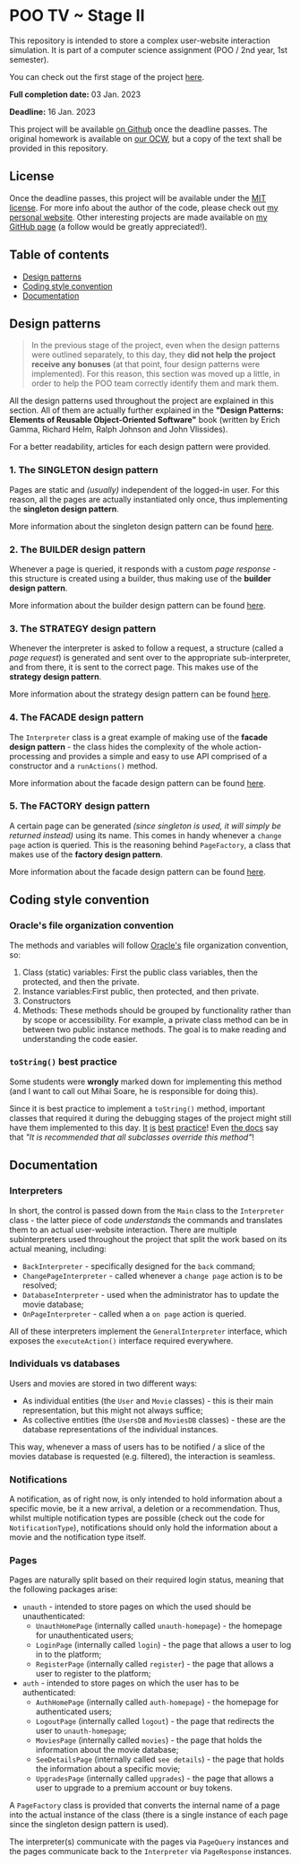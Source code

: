 # POO TV ~ Stage II

This repository is intended to store a complex user-website interaction simulation.
It is part of a computer science assignment (POO / 2nd year, 1st semester).

You can check out the first stage of the project [here](https://github.com/w1bb/POO-Homework-02a).

**Full completion date:** 03 Jan. 2023

**Deadline:** 16 Jan. 2023

This project will be available [on Github](https://github.com/w1bb/POO-Homework-02b) once the
deadline passes. The original homework is available on
[our OCW](https://ocw.cs.pub.ro/courses/poo-ca-cd/teme/proiect/etapa2), but a copy of the text shall
be provided in this repository.

## License

Once the deadline passes, this project will be available under the
[MIT license](https://github.com/w1bb/POO-Homework-02b/blob/master/LICENSE). For more info about the
author of the code, please check out [my personal website](https://v-vintila.com). Other interesting
projects are made available on [my GitHub page](https://github.com/w1bb) (a follow would be greatly
appreciated!).

## Table of contents

* [Design patterns](#design-patterns)
* [Coding style convention](#coding-style-convention)
* [Documentation](#documentation)

## Design patterns

> In the previous stage of the project, even when the design patterns were outlined separately, to
> this day, they **did not help the project receive any bonuses** (at that point, four design
> patterns were implemented). For this reason, this section was moved up a little, in order to help
> the POO team correctly identify them and mark them.

All the design patterns used throughout the project are explained in this section. All of them
are actually further explained in the **"Design Patterns: Elements of Reusable Object-Oriented
Software"** book (written by Erich Gamma, Richard Helm, Ralph Johnson and John Vlissides).

For a better readability, articles for each design pattern were provided.

### 1. The SINGLETON design pattern

Pages are static and _(usually)_ independent of the logged-in user. For this reason, all the pages
are actually instantiated only once, thus implementing the **singleton design pattern**.

More information about the singleton design pattern can be found
[here](https://www.tutorialspoint.com/design_pattern/singleton_pattern.htm).

### 2. The BUILDER design pattern

Whenever a page is queried, it responds with a custom _page response_ - this structure is created
using a builder, thus making use of the **builder design pattern**.

More information about the builder design pattern can be found
[here](https://refactoring.guru/design-patterns/builder).

### 3. The STRATEGY design pattern

Whenever the interpreter is asked to follow a request, a structure (called a _page request_) is
generated and sent over to the appropriate sub-interpreter, and from there, it is sent to the
correct page. This makes use of the **strategy design pattern**.

More information about the strategy design pattern can be found
[here](https://en.wikipedia.org/wiki/Strategy_pattern).

### 4. The FACADE design pattern

The `Interpreter` class is a great example of making use of the **facade design pattern** - the
class hides the complexity of the whole action-processing and provides a simple and easy to use API
comprised of a constructor and a `runActions()` method.

More information about the facade design pattern can be found
[here](https://refactoring.guru/design-patterns/facade).

### 5. The FACTORY design pattern

A certain page can be generated _(since singleton is used, it will simply be returned instead)_
using its name. This comes in handy whenever a `change page` action is queried. This is the
reasoning behind `PageFactory`, a class that makes use of the **factory design pattern**.

More information about the facade design pattern can be found
[here](https://www.tutorialspoint.com/design_pattern/factory_pattern.htm).

## Coding style convention

### Oracle's file organization convention

The methods and variables will follow
[Oracle's](https://www.oracle.com/java/technologies/javase/codeconventions-fileorganization.html)
file organization convention, so:
1) Class (static) variables: First the public class variables, then the protected, and then the
   private.
2) Instance variables:First public, then protected, and then private.
3) Constructors
4) Methods: These methods should be grouped by functionality rather than by scope or
   accessibility. For example, a private class method can be in between two public instance
   methods. The goal is to make reading and understanding the code easier.

### `toString()` best practice

Some students were **wrongly** marked down for implementing this method (and I want to call out
Mihai Soare, he is responsible for doing this).

Since it is best practice to implement a `toString()` method, important classes that required it
during the debugging stages of the project might still have them implemented to this day.
[It](http://www.javapractices.com/topic/TopicAction.do?Id=55)
[is](https://www.baeldung.com/java-tostring)
[best](https://www.infoworld.com/article/2073619/java-tostring---considerations.html)
[practice](https://kylec32.medium.com/effective-java-override-tostring-4c1ba07e0bd2)!
Even [the docs](https://docs.oracle.com/javase/7/docs/api/java/lang/Object.html#toString()) say that
_"It is recommended that all subclasses override this method"_!

## Documentation

### Interpreters

In short, the control is passed down from the `Main` class to the `Interpreter` class - the latter
piece of code _understands_ the commands and translates them to an actual user-website interaction.
There are multiple subinterpreters used throughout the project that split the work based on its
actual meaning, including:

* `BackInterpreter` - specifically designed for the `back` command;
* `ChangePageInterpreter` - called whenever a `change page` action is to be resolved;
* `DatabaseInterpreter` - used when the administrator has to update the movie database;
* `OnPageInterpreter` - called when a `on page` action is queried.

All of these interpreters implement the `GeneralInterpreter` interface, which exposes the
`executeAction()` interface required everywhere.

### Individuals vs databases

Users and movies are stored in two different ways:
* As individual entities (the `User` and `Movie` classes) - this is their main representation, but
  this might not always suffice;
* As collective entities (the `UsersDB` and `MoviesDB` classes) - these are the database
  representations of the individual instances.

This way, whenever a mass of users has to be notified / a slice of the movies database is
requested (e.g. filtered), the interaction is seamless.

### Notifications

A notification, as of right now, is only intended to hold information about a specific movie, be it
a new arrival, a deletion or a recommendation. Thus, whilst multiple notification types are possible
(check out the code for `NotificationType`), notifications should only hold the information about a
movie and  the notification type itself.

### Pages

Pages are naturally split based on their required login status, meaning that the following packages
arise:
* `unauth` - intended to store pages on which the used should be unauthenticated:
  * `UnauthHomePage` (internally called `unauth-homepage`) - the homepage for unauthenticated users;
  * `LoginPage` (internally called `login`) - the page that allows a user to log in to the platform;
  * `RegisterPage` (internally called `register`) - the page that allows a user to register to the
    platform;
* `auth` - intended to store pages on which the user has to be authenticated:
  * `AuthHomePage` (internally called `auth-homepage`) - the homepage for authenticated users;
  * `LogoutPage` (internally called `logout`) - the page that redirects the user to
    `unauth-homepage`;
  * `MoviesPage` (internally called `movies`) - the page that holds the information about the movie
    database;
  * `SeeDetailsPage` (internally called `see details`) - the page that holds the information about a
    specific movie;
  * `UpgradesPage` (internally called `upgrades`) - the page that allows a user to upgrade to a 
    premium account or buy tokens.

A `PageFactory` class is provided that converts the internal name of a page into the actual instance
of the class (there is a single instance of each page since the singleton design pattern is used).

The interpreter(s) communicate with the pages via `PageQuery` instances and the pages communicate
back to the `Interpreter` via `PageResponse` instances.
